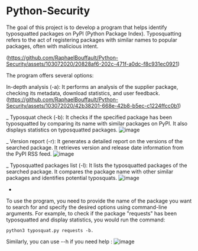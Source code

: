 # Python-Security
The goal of this project is to develop a program that helps identify typosquatted packages on PyPI (Python Package Index). Typosquatting refers to the act of registering packages with similar names to popular packages, often with malicious intent.

(https://github.com/RaphaelBouffault/Python-Security/assets/103072020/20828af6-202c-471f-a0dc-f8c931ec0921)



The program offers several options:

In-depth analysis (-a): It performs an analysis of the supplier package, checking its metadata, download statistics, and user feedback.
(https://github.com/RaphaelBouffault/Python-Security/assets/103072020/42b38201-668e-42b8-b5ec-c1224ffcc0b1)

_
Typosquat check (-b): It checks if the specified package has been typosquatted by comparing its name with similar packages on PyPI. It also displays statistics on typosquatted packages.
![image](https://github.com/RaphaelBouffault/Python-Security/assets/103072020/a490ada4-8630-4bf1-917b-6e72821e6d28)

_
Version report (-r): It generates a detailed report on the versions of the searched package. It retrieves version and release date information from the PyPI RSS feed.
![image](https://github.com/RaphaelBouffault/Python-Security/assets/103072020/9bb84e6f-02d8-4d8c-814e-0a26ec9eefe0)

_
Typosquatted packages list (-l): It lists the typosquatted packages of the searched package. It compares the package name with other similar packages and identifies potential typosquats.
![image](https://github.com/RaphaelBouffault/Python-Security/assets/103072020/a96690cc-cb31-4705-af59-4ca402b8fb57)

-

To use the program, you need to provide the name of the package you want to search for and specify the desired options using command-line arguments. For example, to check if the package "requests" has been typosquatted and display statistics, you would run the command: 

```python3 typosquat.py requests -b.```


Similarly, you can use --h if you need help :
![image](https://github.com/RaphaelBouffault/Python-Security/assets/103072020/a46f26d4-0886-4536-96ab-951dc9c536cd)
